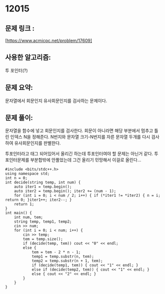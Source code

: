 # 12015

## 문제 링크 :
[https://www.acmicpc.net/problem/17609]

## 사용한 알고리즘: 
투 포인터(?)

## 문제 요약:

문자열에서 회문인지 유사회문인지를 검사하는 문제이다.



## 문제 풀이:

문자열을 함수에 넣고 회문인지를 검사한다.
회문이 아니라면 해당 부분에서 멈추고 틀린 인덱스 N을 정해준다.
N번지와 문자열 크기-N번지를 자른 문자열 두개를 다시 검사하여 유사회문인지를 판별한다. 

투포인터라고 태그 되어있어서 올리긴 하는데 투포인터여야 할 문제는 아닌거 같다.
투포인터문제를 부분합밖에 안풀었는데 그건 올리기 민망해서 이걸로 올린다...

```#define _CRT_SECURE_NO_WARNINGS
#include <bits/stdc++.h>
using namespace std;
int n = 0;
int decide(string temp, int num) {
	auto iter1 = temp.begin();
	auto iter2 = temp.begin(); iter2 += (num - 1);
	for (int i = 0; i < num / 2; i++) { if (*iter1 != *iter2) { n = i; return 0; }iter1++; iter2--; }
	return 1;
}
int main() {
	int num, tem;
	string temp, temp1, temp2;
	cin >> num;
	for (int i = 0; i < num; i++) {
		cin >> temp;
		tem = temp.size();
		if (decide(temp, tem)) cout << "0" << endl;
		else {
			tem = tem - 2 * n - 1;
			temp1 = temp.substr(n, tem);
			temp2 = temp.substr(n + 1, tem);
			if (decide(temp1, tem)) { cout << "1" << endl; }
			else if (decide(temp2, tem)) { cout << "1" << endl; }
			else { cout << "2" << endl; }
		}
	}
}
```
